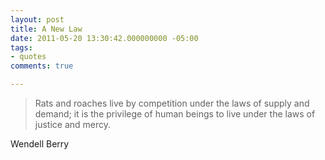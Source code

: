 ```yaml
---
layout: post
title: A New Law
date: 2011-05-20 13:30:42.000000000 -05:00
tags:
- quotes 
comments: true

---
```

<blockquote>Rats and roaches live by competition under the laws of supply and demand; it is the privilege of human beings to live under the laws of justice and mercy.</p></blockquote>
<div class="attribution">Wendell Berry</div>
